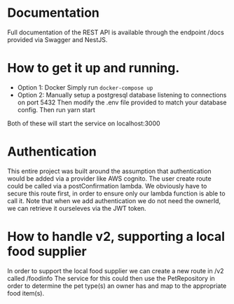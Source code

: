 # Documentation
Full documentation of the REST API is available through the endpoint /docs provided via Swagger and NestJS.

# How to get it up and running.
* Option 1: Docker
  Simply run `docker-compose up` 
* Option 2: 
  Manually setup a postgresql database listening to connections on port 5432
  Then modify the .env file provided to match your database config. 
  Then run yarn start
  
Both of these will start the service on localhost:3000

# Authentication
This entire project was built around the assumption that authentication would be
added via a provider like AWS cognito. The user create route could be called via a postConfirmation lambda.
We obviously have to secure this route first, in order to ensure only our lambda function is able to call it.
Note that when we add authentication we do not need the ownerId, we can retrieve it ourseleves via the JWT token.

# How to handle v2, supporting a local food supplier
In order to support the local food supplier we can create a new route in /v2 called /foodinfo 
The service for this could then use the PetRepository in order to determine the pet type(s) an owner has and map to the appropriate food item(s).